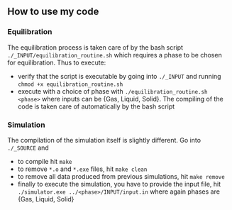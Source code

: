 ## How to use my code

### Equilibration

The equilibration process is taken care of by the bash script `./_INPUT/equilibration_routine.sh` which requires a phase to be chosen for equilibration. Thus to execute:
- verify that the script is executable by going into `./_INPUT` and running `chmod +x equilibration_routine.sh`
- execute with a choice of phase with `./equilibration_routine.sh <phase>` where inputs can be {Gas, Liquid, Solid}. The compiling of the code is taken care of automatically by the bash script

### Simulation

The compilation of the simulation itself is slightly different. Go into `./_SOURCE` and
- to compile hit `make`
- to remove `*.o` and `*.exe` files, hit `make clean`
- to remove all data produced from previous simulations, hit `make remove`
- finally to execute the simulation, you have to provide the input file, hit `./simulator.exe ../<phase>/INPUT/input.in` where again phases are {Gas, Liquid, Solid} 
